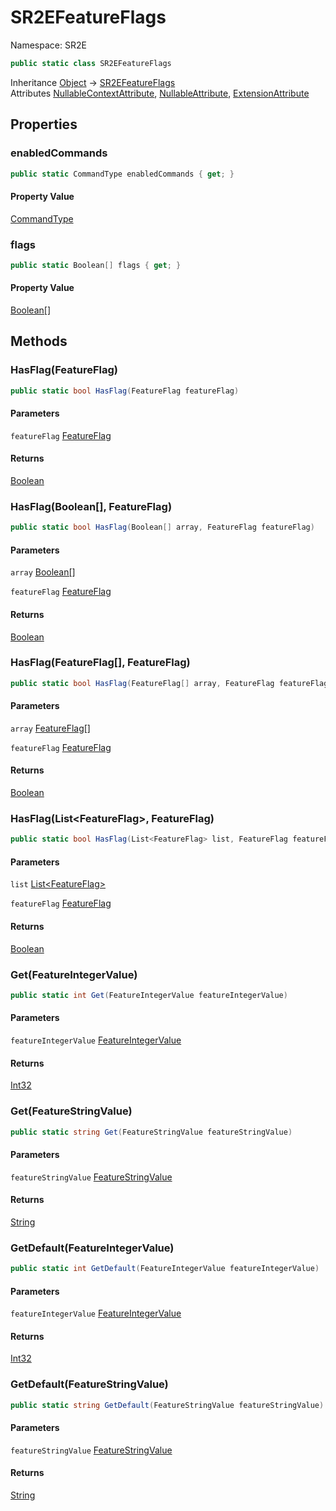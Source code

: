 # SR2EFeatureFlags

Namespace: SR2E

```csharp
public static class SR2EFeatureFlags
```

Inheritance [Object](https://docs.microsoft.com/en-us/dotnet/api/system.object) → [SR2EFeatureFlags](/docs/dev/api-3.0.0-alpha.1/sr2e/sr2efeatureflags)<br />
Attributes [NullableContextAttribute](/docs/dev/api-3.0.0-alpha.1/system/runtime/compilerservices/nullablecontextattribute), [NullableAttribute](/docs/dev/api-3.0.0-alpha.1/system/runtime/compilerservices/nullableattribute), [ExtensionAttribute](https://docs.microsoft.com/en-us/dotnet/api/system.runtime.compilerservices.extensionattribute)

## Properties

### **enabledCommands**

```csharp
public static CommandType enabledCommands { get; }
```

#### Property Value

[CommandType](/docs/dev/api-3.0.0-alpha.1/sr2e/commandtype)<br />

### **flags**

```csharp
public static Boolean[] flags { get; }
```

#### Property Value

[Boolean[]](https://docs.microsoft.com/en-us/dotnet/api/system.boolean)<br />

## Methods

### **HasFlag(FeatureFlag)**

```csharp
public static bool HasFlag(FeatureFlag featureFlag)
```

#### Parameters

`featureFlag` [FeatureFlag](/docs/dev/api-3.0.0-alpha.1/sr2e/featureflag)<br />

#### Returns

[Boolean](https://docs.microsoft.com/en-us/dotnet/api/system.boolean)<br />

### **HasFlag(Boolean[], FeatureFlag)**

```csharp
public static bool HasFlag(Boolean[] array, FeatureFlag featureFlag)
```

#### Parameters

`array` [Boolean[]](https://docs.microsoft.com/en-us/dotnet/api/system.boolean)<br />

`featureFlag` [FeatureFlag](/docs/dev/api-3.0.0-alpha.1/sr2e/featureflag)<br />

#### Returns

[Boolean](https://docs.microsoft.com/en-us/dotnet/api/system.boolean)<br />

### **HasFlag(FeatureFlag[], FeatureFlag)**

```csharp
public static bool HasFlag(FeatureFlag[] array, FeatureFlag featureFlag)
```

#### Parameters

`array` [FeatureFlag[]](/docs/dev/api-3.0.0-alpha.1/sr2e/featureflag)<br />

`featureFlag` [FeatureFlag](/docs/dev/api-3.0.0-alpha.1/sr2e/featureflag)<br />

#### Returns

[Boolean](https://docs.microsoft.com/en-us/dotnet/api/system.boolean)<br />

### **HasFlag(List&lt;FeatureFlag&gt;, FeatureFlag)**

```csharp
public static bool HasFlag(List<FeatureFlag> list, FeatureFlag featureFlag)
```

#### Parameters

`list` [List&lt;FeatureFlag&gt;](https://docs.microsoft.com/en-us/dotnet/api/system.collections.generic.list-1)<br />

`featureFlag` [FeatureFlag](/docs/dev/api-3.0.0-alpha.1/sr2e/featureflag)<br />

#### Returns

[Boolean](https://docs.microsoft.com/en-us/dotnet/api/system.boolean)<br />

### **Get(FeatureIntegerValue)**

```csharp
public static int Get(FeatureIntegerValue featureIntegerValue)
```

#### Parameters

`featureIntegerValue` [FeatureIntegerValue](/docs/dev/api-3.0.0-alpha.1/sr2e/featureintegervalue)<br />

#### Returns

[Int32](https://docs.microsoft.com/en-us/dotnet/api/system.int32)<br />

### **Get(FeatureStringValue)**

```csharp
public static string Get(FeatureStringValue featureStringValue)
```

#### Parameters

`featureStringValue` [FeatureStringValue](/docs/dev/api-3.0.0-alpha.1/sr2e/featurestringvalue)<br />

#### Returns

[String](https://docs.microsoft.com/en-us/dotnet/api/system.string)<br />

### **GetDefault(FeatureIntegerValue)**

```csharp
public static int GetDefault(FeatureIntegerValue featureIntegerValue)
```

#### Parameters

`featureIntegerValue` [FeatureIntegerValue](/docs/dev/api-3.0.0-alpha.1/sr2e/featureintegervalue)<br />

#### Returns

[Int32](https://docs.microsoft.com/en-us/dotnet/api/system.int32)<br />

### **GetDefault(FeatureStringValue)**

```csharp
public static string GetDefault(FeatureStringValue featureStringValue)
```

#### Parameters

`featureStringValue` [FeatureStringValue](/docs/dev/api-3.0.0-alpha.1/sr2e/featurestringvalue)<br />

#### Returns

[String](https://docs.microsoft.com/en-us/dotnet/api/system.string)<br />
